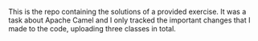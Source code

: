 This is the repo containing the solutions of a provided exercise.
It was a task about Apache Camel and I only tracked the important changes that I made to the code, uploading three classes in total. 
